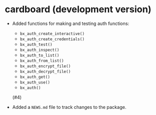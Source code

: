 # cardboard (development version)

* Added functions for making and testing auth functions:
  - `bx_auth_create_interactive()`
  - `bx_auth_create_credentials()`
  - `bx_auth_test()`
  - `bx_auth_inspect()`
  - `bx_auth_to_list()`
  - `bx_auth_from_list()`
  - `bx_auth_encrypt_file()`
  - `bx_auth_decrypt_file()`
  - `bx_auth_get()`
  - `bx_auth_use()`
  - `bx_auth()`

  (#4)

* Added a `NEWS.md` file to track changes to the package.
